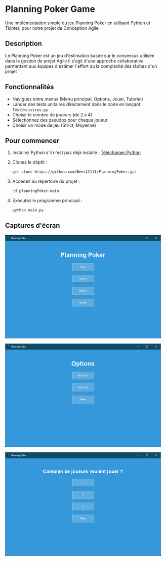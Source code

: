 # Planning Poker Game

Une implémentation simple du jeu Planning Poker en utilisant Python et Tkinter, pour notre projet de Conception Agile

## Description

Le Planning Poker est un jeu d'estimation basée sur le consensus utilisée dans la gestion de projet Agile
Il s'agit d'une approche collaborative permettant aux équipes d'estimer l'effort ou la complexité des tâches d'un projet

## Fonctionnalités

- Naviguez entre menus (Menu principal, Options, Jouer, Tutoriel)
- Lancer des tests unitaires directement dans le code en lançant `TestUnitaires.py`
- Choisir le nombre de joueurs (de 2 à 4)
- Sélectionnez des pseudos pour chaque joueur
- Choisir un mode de jeu (Strict, Moyenne)

## Pour commencer

1. Installez Python s'il n'est pas déjà installé : [Télécharger Python](https://www.python.org/downloads/)

2. Clonez le dépôt :

    ```bash
    git clone https://github.com/Bees11111/PlanningPoker.git
    ```

3. Accédez au répertoire du projet :

    ```bash
    cd planningPoker-main
    ```

4. Exécutez le programme principal :

    ```bash
    python main.py
    ```

## Captures d'écran

![Menu principal](screenshots/main_menu.png)

![Menu Options](screenshots/options_menu.png)

![Menu Jouer](screenshots/jouer_menu.png)